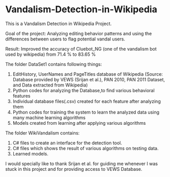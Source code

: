# Vandalism-Detection-in-Wikipedia
This is a Vandalism Detection in Wikipedia Project.

Goal of the project: Analyzing editing behavior patterns and using the differences between users to flag potential vandal users.

Result: Improved the accuracy of Cluebot_NG (one of the vandalism bot used by wikipedia) from 71.4 % to 83.65 %

The folder DataSet1 contains following things:
1) EditHistory, UserNames and PageTitles database of Wikipedia
(Source: Database provided by VEWS (Srijan et al.), PAN 2010, PAN 2011 Dataset, and Data extracted from Wikipedia)
2) Python codes for analyzing the Database,to find various behavioral features
3) Individual database files(.csv) created for each feature after analyzing them
4) Python codes for training the system to learn the analyzed data using many machine learning algorithms
5) Models created from learning after applying various algorithms

The folder WikiVandalism contains:
1) C# files to create an interface for the detection tool.
2) C# files which shows the result of various algorithms on testing data.
3) Learned models.

I would specially like to thank Srijan et al. for guiding me whenever I was stuck in this project and for providing access to VEWS Database. 
